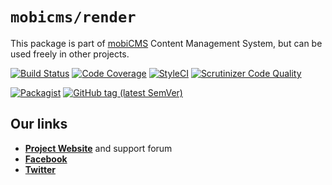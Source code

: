 # `mobicms/render`

This package is part of [mobiCMS](https://github.com/mobicms/mobicms) Content Management System,
but can be used freely in other projects.

[![Build Status](https://travis-ci.org/mobicms/render.svg?branch=develop)](https://travis-ci.org/mobicms/render)
[![Code Coverage](https://scrutinizer-ci.com/g/mobicms/render/badges/coverage.png?b=develop)](https://scrutinizer-ci.com/g/mobicms/render/?branch=develop)
[![StyleCI](https://github.styleci.io/repos/224705037/shield?branch=develop)](https://github.styleci.io/repos/224705037)
[![Scrutinizer Code Quality](https://scrutinizer-ci.com/g/mobicms/render/badges/quality-score.png?b=develop)](https://scrutinizer-ci.com/g/mobicms/render/?branch=develop)

[![Packagist](https://img.shields.io/packagist/l/mobicms/render.svg)](https://packagist.org/packages/mobicms/render)
[![GitHub tag (latest SemVer)](https://img.shields.io/github/tag/mobicms/render.svg?label=stable)](https://github.com/mobicms/render/releases)

## Our links
- [**Project Website**](https://mobicms.org) and support forum
- [**Facebook**](https://www.facebook.com/mobicms)
- [**Twitter**](https://twitter.com/mobicms)
